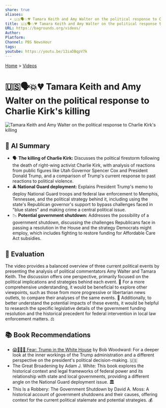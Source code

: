 ```yaml
---
share: true
aliases:
  - 🇺🇸🗣️💥💔 Tamara Keith and Amy Walter on the political response to Charlie Kirk's killing
title: 🇺🇸🗣️💥💔 Tamara Keith and Amy Walter on the political response to Charlie Kirk's killing
URL: https://bagrounds.org/videos/
Author:
Platform:
Channel: PBS NewsHour
tags:
youtube: https://youtu.be/13iaDBqpV7k
---
```

[Home](../index.md) > [Videos](./index.md)  
# 🇺🇸🗣️💥💔 Tamara Keith and Amy Walter on the political response to Charlie Kirk's killing  
![Tamara Keith and Amy Walter on the political response to Charlie Kirk's killing](https://youtu.be/13iaDBqpV7k)  
  
## 🤖 AI Summary  
* 🗣️ **The killing of Charlie Kirk:** Discusses the political firestorm following the death of right-wing activist Charlie Kirk, with analysis of reactions from public figures like Utah Governor Spencer Cox and President Donald Trump, and a comparison of Trump's current response to past reactions to political violence.  
* 🚔 **National Guard deployment:** Explains President Trump's memo to deploy National Guard troops and federal law enforcement to Memphis, Tennessee, and the political strategy behind it, including using the state's Republican governor's support to bypass challenges faced in "blue states" and making crime a central political issue.  
* 📉 **Potential government shutdown:** Addresses the possibility of a government shutdown, discussing the challenges Republicans face in passing a resolution in the House and the strategy Democrats might employ, which includes fighting to restore funding for Affordable Care Act subsidies.  
  
## 🤔 Evaluation  
The video provides a balanced overview of three current political events by presenting the analysis of political commentators Amy Walter and Tamara Keith. The discussion offers one perspective, primarily focused on the political implications and strategies behind each event. 🧐 For a more comprehensive understanding, it would be beneficial to explore other viewpoints, such as those from more progressive or libertarian news outlets, to compare their analyses of the same events. 📰 Additionally, to better understand the potential impacts of these events, it would be helpful to research the specific legislative details of the government funding resolution and the historical precedent for federal intervention in local law enforcement matters. ⚖️  
  
## 📚 Book Recommendations  
* [😱🤡🇺🇸 Fear: Trump in the White House](../books/fear.md) by Bob Woodward: For a deeper look at the inner workings of the Trump administration and a different perspective on the president's political decision-making. 🇺🇸  
* The Great Broadening by Adam J. White: This book explores the historical context and legal frameworks of federal power and its relationship with state and local governments, providing a different angle on the National Guard deployment issue. 🏛️  
* This Is a Robbery: The Government Shutdown by David A. Moss: A historical account of government shutdowns and their causes, offering context for the current political stalemate and potential strategies. 💰